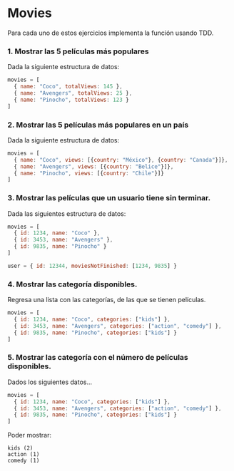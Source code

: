 # Movies

Para cada uno de estos ejercicios implementa la función usando TDD.

### 1. Mostrar las 5 películas más populares

Dada la siguiente estructura de datos:

```js
movies = [
  { name: "Coco", totalViews: 145 },
  { name: "Avengers", totalViews: 25 },
  { name: "Pinocho", totalViews: 123 }
]
```

### 2. Mostrar las 5 películas más populares en un país

Dada la siguiente estructura de datos:

```js
movies = [
  { name: "Coco", views: [{country: "México"}, {country: "Canada"}]},
  { name: "Avengers", views: [{country: "Belice"}]},
  { name: "Pinocho", views: [{country: "Chile"}]}
]
```

### 3. Mostrar las películas que un usuario tiene sin terminar.

Dada las siguientes estructura de datos:

```js
movies = [
  { id: 1234, name: "Coco" },
  { id: 3453, name: "Avengers" },
  { id: 9835, name: "Pinocho" }
]

user = { id: 12344, moviesNotFinished: [1234, 9835] }
```

### 4. Mostrar las categoría disponibles.

Regresa una lista con las categorías, de las que se tienen películas.

```js
movies = [
  { id: 1234, name: "Coco", categories: ["kids"] },
  { id: 3453, name: "Avengers", categories: ["action", "comedy"] },
  { id: 9835, name: "Pinocho", categories: ["kids"] }
]
```

### 5. Mostrar las categoría con el número de películas disponibles.

Dados los siguientes datos...

```js
movies = [
  { id: 1234, name: "Coco", categories: ["kids"] },
  { id: 3453, name: "Avengers", categories: ["action", "comedy"] },
  { id: 9835, name: "Pinocho", categories: ["kids"] }
]
```

Poder mostrar:

```
kids (2)
action (1)
comedy (1)
```
